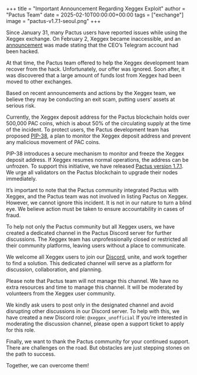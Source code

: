 +++
title = "Important Announcement Regarding Xeggex Exploit"
author = "Pactus Team"
date = 2025-02-10T00:00:00+00:00
tags = ["exchange"]
image = "pactus-v1.7.1-seoul.png"
+++

Since January 31, many Pactus users have reported issues while using the Xeggex exchange.
On February 2, Xeggex became inaccessible, and an
[announcement](https://x.com/xeggex/status/1886347642281574564) was made stating that
the CEO’s Telegram account had been hacked.

At that time, the Pactus team offered to help the Xeggex development team recover from the hack.
Unfortunately, our offer was ignored.
Soon after, it was discovered that a large amount of funds lost from Xeggex had been moved to other exchanges.

Based on recent announcements and actions by the Xeggex team,
we believe they may be conducting an exit scam, putting users’ assets at serious risk.

Currently, the Xeggex deposit address for the Pactus blockchain holds over 500,000 PAC coins,
which is about 50% of the circulating supply at the time of the incident.
To protect users, the Pactus development team has proposed [PIP-38](https://pips.pactus.org/PIPs/pip-38), a plan to
monitor the Xeggex deposit address and prevent any malicious movement of PAC coins.

PIP-38 introduces a secure mechanism to monitor and freeze the Xeggex deposit address.
If Xeggex resumes normal operations, the address can be unfrozen.
To support this initiative, we have released
[Pactus version 1.7.1](https://github.com/pactus-project/pactus/releases/tag/v1.7.1/).
We urge all validators on the Pactus blockchain to upgrade their nodes immediately.

It’s important to note that the Pactus community integrated Pactus with Xeggex,
and the Pactus team was not involved in listing Pactus on Xeggex.
However, we cannot ignore this incident.
It is not in our nature to turn a blind eye. We believe action must be taken to ensure accountability in cases of fraud.

To help not only the Pactus community but all Xeggex users,
we have created a dedicated channel in the Pactus Discord server for further discussions.
The Xeggex team has unprofessionally closed or restricted all their community platforms,
leaving users without a place to communicate.

We welcome all Xeggex users to join our [Discord](https://discord.gg/H5vZkNnXCu),
unite, and work together to find a solution.
This dedicated channel will serve as a platform for discussion, collaboration, and planning.

Please note that Pactus team will not manage this channel.
We have no extra resources and time to manage this channel.
It will be moderated by volunteers from the Xeggex user community.

We kindly ask users to post only in the designated channel and avoid disrupting other discussions in our Discord server.
To help with this, we have created a new Discord role: `@xeggex_unofficial`
If you’re interested in moderating the discussion channel, please open a support ticket to apply for this role.

Finally, we want to thank the Pactus community for your continued support.
There are challenges on the road. But obstacles are just stepping stones on the path to success.

Together, we can overcome them!
